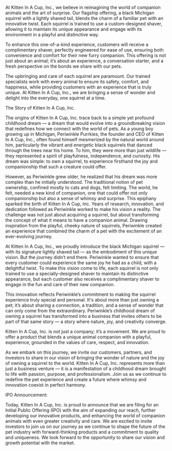 At Kitten In A Cup, Inc., we believe in reimagining the world of companion animals and the art of surprise. Our flagship offering, a black Michigan squirrel with a lightly shaved tail, blends the charm of a familiar pet with an innovative twist. Each squirrel is trained to use a custom-designed shaver, allowing it to maintain its unique appearance and engage with its environment in a playful and distinctive way.

To enhance this one-of-a-kind experience, customers will receive a complimentary shaver, perfectly engineered for ease of use, ensuring both convenience and comfort for their new furry companion. This offering is not just about an animal; it’s about an experience, a conversation starter, and a fresh perspective on the bonds we share with our pets.

The upbringing and care of each squirrel are paramount. Our trained specialists work with every animal to ensure its safety, comfort, and happiness, while providing customers with an experience that is truly unique. At Kitten In A Cup, Inc., we are bringing a sense of wonder and delight into the everyday, one squirrel at a time.

The Story of Kitten In A Cup, Inc.

The origins of Kitten In A Cup, Inc. trace back to a simple yet profound childhood dream — a dream that would evolve into a groundbreaking vision that redefines how we connect with the world of pets.
As a young boy growing up in Michigan, Periwinkle Purrkies, the founder and CEO of Kitten In A Cup, Inc., often found himself mesmerized by the natural world around him, particularly the vibrant and energetic black squirrels that danced through the trees near his home. To him, they were more than just wildlife — they represented a spirit of playfulness, independence, and curiosity. His dream was simple: to own a squirrel, to experience firsthand the joy and companionship that such a creature could offer.

However, as Periwinkle grew older, he realized that his dream was more complex than he initially understood. The traditional notion of pet ownership, confined mostly to cats and dogs, felt limiting. The world, he felt, needed a new kind of companion, one that could offer not only companionship but also a sense of whimsy and surprise. This epiphany sparked the birth of Kitten In A Cup, Inc.
Years of research, innovation, and dedication followed as Periwinkle worked to make his vision a reality. The challenge was not just about acquiring a squirrel, but about transforming the concept of what it means to have a companion animal. Drawing inspiration from the playful, cheeky nature of squirrels, Periwinkle created an experience that combined the charm of a pet with the excitement of an ever-evolving journey.

At Kitten In A Cup, Inc., we proudly introduce the black Michigan squirrel — with its signature lightly shaved tail — as the embodiment of this unique vision. But the journey didn’t end there. Periwinkle wanted to ensure that every customer could experience the same joy he had as a child, with a delightful twist. To make this vision come to life, each squirrel is not only trained to use a specially-designed shaver to maintain its distinctive appearance, but each customer also receives a complimentary shaver to engage in the fun and care of their new companion.

This innovation reflects Periwinkle’s commitment to making the squirrel experience truly special and personal. It's about more than just owning a pet; it’s about sharing a connection, a tradition, and a sense of wonder that can only come from the extraordinary. Periwinkle’s childhood dream of owning a squirrel has transformed into a business that invites others to be part of that same story — a story where nature, joy, and creativity converge.

Kitten In A Cup, Inc. is not just a company; it’s a movement. We are proud to offer a product that blends a unique animal companion with a playful, experience, grounded in the values of care, respect, and innovation.

As we embark on this journey, we invite our customers, partners, and investors to share in our vision of bringing the wonder of nature and the joy of owning a squirrel to the world. Kitten In A Cup, Inc. represents more than just a business venture — it is a manifestation of a childhood dream brought to life with passion, purpose, and professionalism. Join us as we continue to redefine the pet experience and create a future where whimsy and innovation coexist in perfect harmony.

IPO Announcement:

Today, Kitten In A Cup, Inc. is proud to announce that we are filing for an Initial Public Offering (IPO) with the aim of expanding our reach, further developing our innovative products, and enhancing the world of companion animals with even greater creativity and care. We are excited to invite investors to join us on our journey as we continue to shape the future of the pet industry with forward-thinking products and a commitment to quality and uniqueness. We look forward to the opportunity to share our vision and growth potential with the market.
